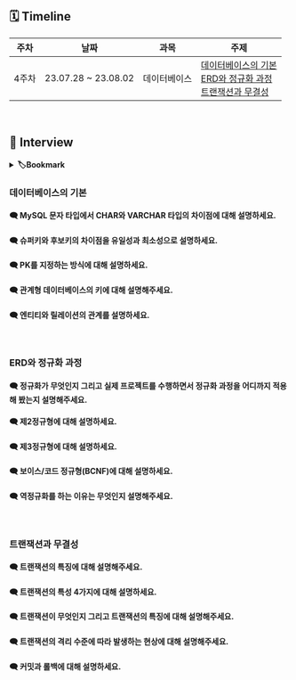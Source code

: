 ## 🗓 Timeline

| 주차  | 날짜                | 과목         | 주제                                                                                                                                                        |
| ----- | ------------------- | ------------ | ----------------------------------------------------------------------------------------------------------------------------------------------------------- |
| 4주차 | 23.07.28 ~ 23.08.02 | 데이터베이스 | [데이터베이스의 기본](./1.%20데이터베이스의%20기본)<br>[ERD와 정규화 과정](./2.%20ERD와%20정규화%20과정)<br>[트랜잭션과 무결성](./3.%20트랜잭션과%20무결성) |

<br>
    
## 📝 Interview

<details>
<summary><b>🏷Bookmark</b></summary>
<div markdown="1">

- [데이터베이스의 기본](#데이터베이스의-기본)
- [ERD와 정규화 과정](#erd와-정규화-과정)
- [트랜잭션과 무결성](#트랜잭션과-무결성)

</div>
</details>

### 데이터베이스의 기본

#### 🗨 MySQL 문자 타입에서 CHAR와 VARCHAR 타입의 차이점에 대해 설명하세요.

#### 🗨 슈퍼키와 후보키의 차이점을 유일성과 최소성으로 설명하세요.
 
#### 🗨 PK를 지정하는 방식에 대해 설명하세요.
 
#### 🗨 관계형 데이터베이스의 키에 대해 설명해주세요.
 
#### 🗨 엔티티와 릴레이션의 관계를 설명하세요.

<br>

### ERD와 정규화 과정

#### 🗨 정규화가 무엇인지 그리고 실제 프로젝트를 수행하면서 정규화 과정을 어디까지 적용해 봤는지 설명해주세요.
 
#### 🗨 제2정규형에 대해 설명하세요.
 
#### 🗨 제3정규형에 대해 설명하세요.
 
#### 🗨 보이스/코드 정규형(BCNF)에 대해 설명하세요.
 
#### 🗨 역정규화를 하는 이유는 무엇인지 설명해주세요.

<br>

### 트랜잭션과 무결성

#### 🗨 트랜잭션의 특징에 대해 설명해주세요.
 
#### 🗨 트랜잭션의 특성 4가지에 대해 설명하세요.
 
#### 🗨 트랜잭션이 무엇인지 그리고 트랜잭션의 특징에 대해 설명해주세요.
 
#### 🗨 트랜잭션의 격리 수준에 따라 발생하는 현상에 대해 설명해주세요.
 
#### 🗨 커밋과 롤백에 대해 설명하세요.






